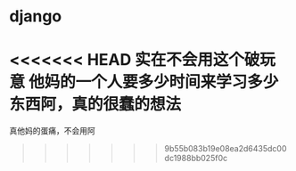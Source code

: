 # django
<<<<<<< HEAD
实在不会用这个破玩意
他妈的一个人要多少时间来学习多少东西阿，真的很蠢的想法
=======
真他妈的蛋痛，不会用阿
>>>>>>> 9b55b083b19e08ea2d6435dc00dc1988bb025f0c
